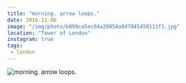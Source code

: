 ```yaml
---
title: "morning. arrow loops."
date: 2016-11-06
image: "/img/photo/b899ca5ec04a29854a9d7845458111f1.jpg"
location: "Tower of London"
instagram: true
tags:
 - london
---
```


![morning. arrow loops.](/img/photo/b899ca5ec04a29854a9d7845458111f1.jpg)
